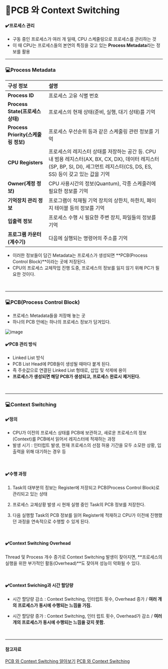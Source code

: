# 📌PCB 와 Context Switching

#### ✔️프로세스 관리

- 구동 중인 프로세스가 여러 개 일때, CPU 스케줄링으로 프로세스를 관리하는 것
- 이 때 CPU는 프로세스들의 본연의 특징을 갖고 있는 **Process Metadata**라는 정보를 활용

<hr>

### 💻Process Metadata

| 구성 정보                       | 설명                                                                                                                                                                           |
| :------------------------------ | :----------------------------------------------------------------------------------------------------------------------------------------------------------------------------- |
| **Process ID**                      | 프로세스 고유 식별 번호                                                                                                                                                        |
| **Process State(프로세스 상태)**    | 프로세스의 현재 상태(준비, 실행, 대기 상태)를 기억                                                                                                                             |
| **Process Priority(스케줄링 정보)** | 프로세스 우선순위 등과 같은 스케줄링 관련 정보를 기억                                                                                                                          |
| **CPU Registers**                   | 프로세스의 레지스터 상태를 저장하는 공간 등. CPU 내 범용 레지스터(AX, BX, CX, DX), 데이터 레지스터(SP, BP, SI, DI), 세그먼트 레지스터(CS, DS, ES, SS) 등이 갖고 있는 값을 기억 |
| **Owner(계정 정보)**                | CPU 사용시간의 정보(Quantum), 각종 스케줄러에 필요한 정보를 기억                                                                                                               |
| **기억장치 관리 정보**              | 프로그램이 적재될 기억 장치의 상한치, 하한치, 페이지 테이블 등의 정보를 기억                                                                                                   |
| **입출력 정보**                     | 프로세스 수행 시 필요한 주변 장치, 파일들의 정보를 기억                                                                                                                        |
| **프로그램 카운터(계수기)**         | 다음에 실행되는 명령어의 주소를 기억                                                                                                                                           |

- 이러한 정보들이 담긴 Metadata는 프로세스가 생성되면 **PCB(Process Control Block)**이라는 곳에 저장된다.
- CPU의 프로세스 교체작업 진행 도중, 프로세스의 정보를 잃지 않기 위해 PC가 필요한 것이다.
<br>
<hr>


### 💻PCB(Process Control Block)

- 프로세스 Metadata들을 저장해 놓는 곳
- 하나의 PCB 안에는 하나의 프로세스 정보가 담겨있다.

![image](https://user-images.githubusercontent.com/63834758/207347092-5e36a899-989f-4c83-85a5-f3fe83516434.png)

#### ✔️PCB 관리 방식

- Linked List 방식
- PCB List Head에 PDB들이 생성될 때마다 붙게 된다.
- 즉 주솟값으로 연결된 Linked List 형태로, 삽입 및 삭제에 용이
- **프로세스가 생성되면 해당 PCB가 생성되고, 프로세스 완료시 제거된다.**

<br>
<hr>


### 💻Context Switching

#### ✔️정의

- CPU가 이전의 프로세스 상태를 PCB에 보관하고, 새로운 프로세스의 정보(Context)를 PCB에서 읽어서 레지스터에 적재하는 과정
- 발생 시기 : 인터럽트 발생, 현재 프로세스의 선점 허용 기간을 모두 소모한 상황, 입출력을 위해 대기하는 경우 등


<br>

#### ✔️수행 과정

1. Task의 대부분의 정보는 Register에 저장되고 PCB(Process Control Block)로 관리되고 있는 상태

2. 프로세스 교체상황 발생 시 현재 실행 중인 Task의 PCB 정보를 저장한다.

3. 다음 실행할 Task의 PCB 정보를 읽어 Register에 적재하고 CPU가 이전에 진행했던 과정을 연속적으로 수행할 수 있게 된다.


<br>

#### ✔️Context Switching Overhead
Thread 및 Process 개수 증가로 Context Switching 발생이 잦아지면, **프로세스의 실행을 위한 부가적인 활동(Overhead)**도 잦아져 성능이 악화될 수 있다.

<br>

#### ✔️Context Swiching과 시간 할당량
- 시간 할당량 감소 : Context Switching, 인터럽트 횟수, Overhead 증가 / **여러 개의 프로세스가 동시에 수행되는 느낌을 가짐.**

- 시간 할당량 증가 : Context Switching, 인터 럽트 횟수, Overhead가 감소 / **여러 개의 프로세스가 동시에 수행되는 느낌을 갖지 못함.**


<br>
<hr>

#### 참고자료

[PCB 와 Context Switching 알아보기](https://velog.io/@haero_kim/PCB-%EC%99%80-Context-Switching-%EC%95%8C%EC%95%84%EB%B3%B4%EA%B8%B0)
[PCB 와 Context Switching](https://velog.io/@heetaeheo/PCB-%EC%99%80-Context-Switching)

